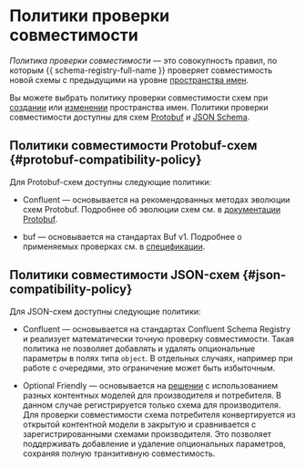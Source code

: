# Политики проверки совместимости

_Политика проверки совместимости_ — это совокупность правил, по которым {{ schema-registry-full-name }} проверяет совместимость новой схемы с предыдущими на уровне [пространства имен](schema-registry.md#namespace).

Вы можете выбрать политику проверки совместимости схем при [создании](../operations/create-name-space.md) или [изменении](../operations/update-name-space.md) пространства имен. Политики проверки совместимости доступны для схем [Protobuf](https://protobuf.dev/) и [JSON Schema](https://json-schema.org/).

## Политики совместимости Protobuf-схем {#protobuf-compatibility-policy}

Для Protobuf-схем доступны следующие политики:

* Confluent — основывается на рекомендованных методах эволюции схем Protobuf. Подробнее об эволюции схем см. в [документации Protobuf](https://protobuf.dev/programming-guides/proto3/#updating).

* buf — основывается на стандартах Buf v1. Подробнее о применяемых проверках см. в [спецификации](https://github.com/bufbuild/buf/blob/main/private/bufpkg/bufcheck/bufcheckserver/bufcheckserver.go#L156).

## Политики совместимости JSON-схем {#json-compatibility-policy}

Для JSON-схем доступны следующие политики:

* Confluent — основывается на стандартах Confluent Schema Registry и реализует математически точную проверку совместимости. Такая политика не позволяет добавлять и удалять опциональные параметры в полях типа `object`. В отдельных случаях, например при работе с очередями, это ограничение может быть избыточным.

* Optional Friendly — основывается на [решении](#optional-parameters-compatibility-solution) с использованием разных контентных моделей для производителя и потребителя. В данном случае регистрируется только схема для производителя. Для проверки совместимости схема потребителя конвертируется из открытой контентной модели в закрытую и сравнивается с зарегистрированными схемами производителя. Это позволяет поддерживать добавление и удаление опциональных параметров, сохраняя полную транзитивную совместимость.
